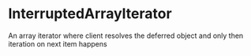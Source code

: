 # InterruptedArrayIterator
An array iterator where client resolves the deferred object and only then iteration on next item happens

